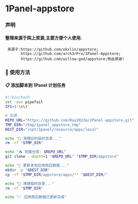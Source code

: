 # 1Panel-appstore

### 声明
#### 整理来源于网上资源,主要方便个人使用.
     来源于:https://github.com/okxlin/appstore;
           https://github.com/arch3rPro/1Panel-Appstore;
           https://github.com/willow-god/appstore;特此感谢!
   
### 🚀 使用方法

#### 📋 添加脚本到 1Panel 计划任务
```bash
#!/bin/bash
set -euo pipefail
IFS=$'\n\t'

# 配置
REPO_URL="https://github.com/Ray2023m/1Panel-appstore.git"
TMP_DIR="/tmp/1panel_appstore_tmp"
DEST_DIR="/opt/1panel/resource/apps/local"

echo "🧹 清理旧的临时目录..."
rm -rf "$TMP_DIR"

echo "📥 克隆仓库: $REPO_URL"
git clone --depth=1 "$REPO_URL" "$TMP_DIR/appstore"

echo "📂 更新本地应用商店数据..."
mkdir -p "$DEST_DIR"
cp -rf "$TMP_DIR/appstore/apps/"* "$DEST_DIR/"

echo "🧹 清理临时目录..."
rm -rf "$TMP_DIR"

echo "✅ 应用商店数据已更新完成"
```

